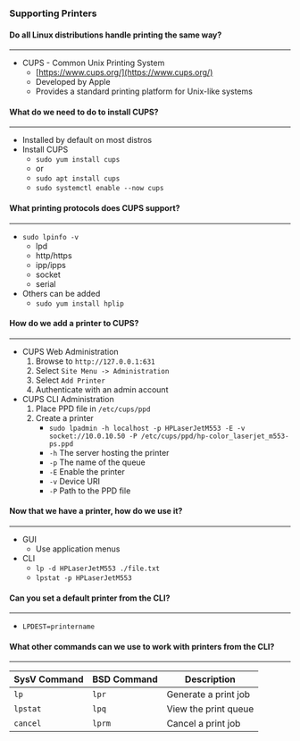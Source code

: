 ### Supporting Printers

#### Do all Linux distributions handle printing the same way?

---

- CUPS - Common Unix Printing System
  - [https://www.cups.org/](https://www.cups.org/)
  - Developed by Apple
  - Provides a standard printing platform for Unix-like systems

#### What do we need to do to install CUPS?

---

- Installed by default on most distros
- Install CUPS
  - `sudo yum install cups`
  - or
  - `sudo apt install cups`
  - `sudo systemctl enable --now cups`

#### What printing protocols does CUPS support?

---

- `sudo lpinfo -v`
  - lpd
  - http/https
  - ipp/ipps
  - socket
  - serial
- Others can be added
  - `sudo yum install hplip`

#### How do we add a printer to CUPS?

---

- CUPS Web Administration
  1.  Browse to `http://127.0.0.1:631`
  2.  Select `Site Menu -> Administration`
  3.  Select `Add Printer`
  4.  Authenticate with an admin account
- CUPS CLI Administration
  1.  Place PPD file in `/etc/cups/ppd`
  2.  Create a printer
      - `sudo lpadmin -h localhost -p HPLaserJetM553 -E -v socket://10.0.10.50 -P /etc/cups/ppd/hp-color_laserjet_m553-ps.ppd`
      - `-h` The server hosting the printer
      - `-p` The name of the queue
      - `-E` Enable the printer
      - `-v` Device URI
      - `-P` Path to the PPD file

#### Now that we have a printer, how do we use it?

---

- GUI
  - Use application menus
- CLI
  - `lp -d HPLaserJetM553 ./file.txt`
  - `lpstat -p HPLaserJetM553`

#### Can you set a default printer from the CLI?

---

- `LPDEST=printername`

#### What other commands can we use to work with printers from the CLI?

---

| SysV Command | BSD Command | Description          |
| ------------ | ----------- | -------------------- |
| `lp`         | `lpr`       | Generate a print job |
| `lpstat`     | `lpq`       | View the print queue |
| `cancel`     | `lprm`      | Cancel a print job   |
